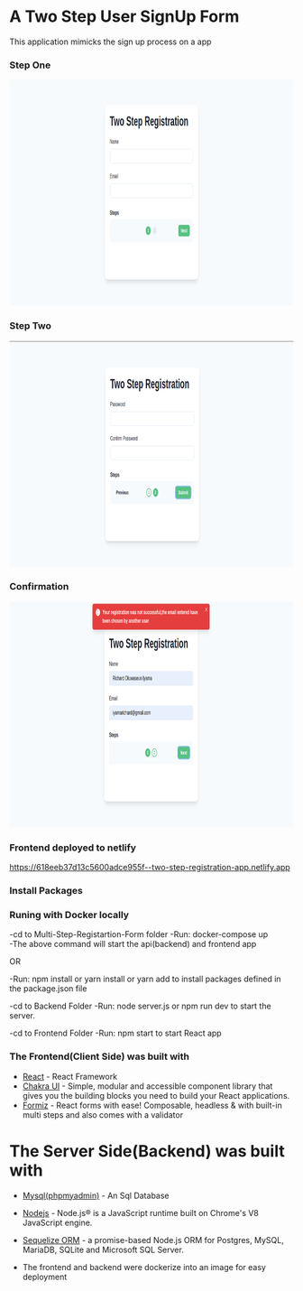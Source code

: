 # A Two Step User SignUp Form
This application mimicks the sign up process on a app

### Step One


<img src="https://github.com/richardiyama/Signup-Form/blob/master/frontend/two-step-registration/public/step1.png" height="400" />

### Step Two

<img src="https://github.com/richardiyama/Signup-Form/blob/master/frontend/two-step-registration/public/step2.png" height="400" />


### Confirmation

<img src="https://github.com/richardiyama/Signup-Form/blob/master/frontend/two-step-registration/public/last.png" height="400" />


### Frontend deployed to netlify
https://618eeb37d13c5600adce955f--two-step-registration-app.netlify.app

### Install Packages

### Runing with Docker locally

-cd to Multi-Step-Registartion-Form folder
-Run: docker-compose up  
-The above command will start the api(backend) and frontend app

OR

-Run: npm install or yarn install or yarn add to install packages defined in the package.json file

-cd to Backend Folder
-Run: node server.js or npm run dev to start the server.

-cd to Frontend Folder
-Run: npm start to start React app


### The Frontend(Client Side) was built with
- [React](https://reactjs.org/) - React Framework
- [Chakra UI](https://chakra-ui.com/) - Simple, modular and accessible component library that gives you the building blocks you need to build your React       applications.
- [Formiz](https://formiz-react.com/) - React forms with ease! Composable, headless & with built-in multi steps and also comes with a validator

# The Server Side(Backend) was built with
- [Mysql(phpmyadmin)](https://www.phpmyadmin.net/) - An Sql Database
- [Nodejs](https://nodejs.org/en/) - Node.js® is a JavaScript runtime built on Chrome's V8 JavaScript engine.
- [Sequelize ORM](https://sequelize.org/) - a promise-based Node.js ORM for Postgres, MySQL, MariaDB, SQLite and Microsoft SQL Server.

- The frontend and backend were dockerize into an image for easy deployment



